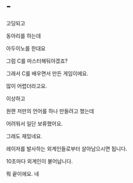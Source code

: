 # -
고딩되고

동아리를 하는데

아두이노를 한대요

그럼 C를 마스터해둬야겠죠?

그래서 C를 배우면서 만든 게임이에요.

많이 어렵더라고요.

이상하고

원랜 저만의 언어를 하나 만들려고 했는데

어려워서 일단 보류했어요.

그래도 재밌네요.

레이저를 발사하는 외계인들로부터 살아남으시면 됩니다.

10초마다 외계인이 불어납니다.

뭐 끝이에요. 네
